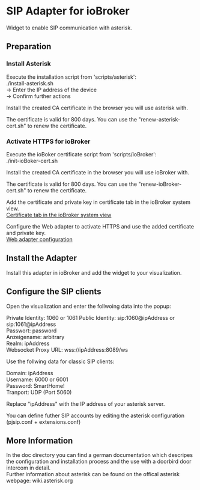 # SIP Adapter for ioBroker

Widget to enable SIP communication with asterisk.

## Preparation

### Install Asterisk

Execute the installation script from 'scripts/asterisk':   
./install-asterisk.sh  
-> Enter the IP address of the device   
-> Confirm further actions   

Install the created CA certificate in the browser you will use asterisk with.

The certificate is valid for 800 days. You can use the "renew-asterisk-cert.sh" to renew the certificate.

### Activate HTTPS for ioBroker

Execute the ioBoker certificate script from 'scripts/ioBroker':   
./init-ioBoker-cert.sh

Install the created CA certificate in the browser you will use ioBroker with.

The certificate is valid for 800 days. You can use the "renew-ioBroker-cert.sh" to renew the certificate.

Add the certificate and private key in certificate tab in the ioBroker system view.   
[Certificate tab in the ioBroker system view](img/ioBroker-certs.png)

Configure the Web adapter to activate HTTPS and use the added certificate and private key.   
[Web adapter configuration](img/web-adapter-config.png)

## Install the Adapter

Install this adapter in ioBroker and add the widget to your visualization.

## Configure the SIP clients

Open the visualization and enter the follwoing data into the popup:

Private Identity: 1060 or 1061
Public Identity: sip:1060@ipAddress or sip:1061@ipAddress  
Passwort: password   
Anzeigename: arbitrary  
Realm: ipAddress   
Websocket Proxy URL: wss://ipAddress:8089/ws

Use the follwing data for classic SIP clients:

Domain: ipAddress   
Username: 6000 or 6001   
Password: SmartHome!   
Tranport: UDP (Port 5060)   

Replace "ipAddress" with the IP address of your asterisk server.

You can define futher SIP accounts by editing the asterisk configuration (pjsip.conf + extensions.conf)

## More Information

In the doc directory you can find a german documentation which descripes the configuration and installation process and the use with a doorbird door intercom in detail.   
Further information about asterisk can be found on the offical asterisk webpage: wiki.asterisk.org

